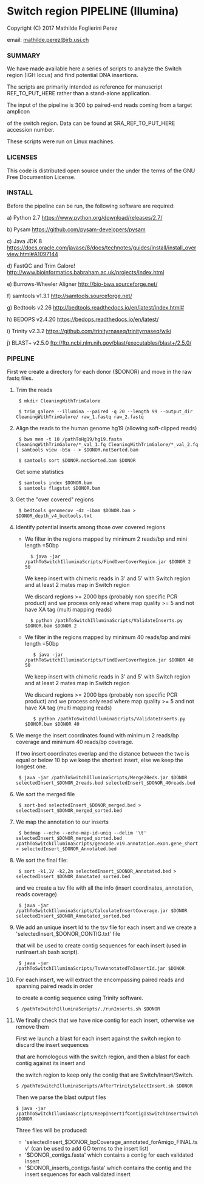 # Switch region PIPELINE (Illumina) #

Copyright (C) 2017  Mathilde Foglierini Perez

email: mathilde.perez@irb.usi.ch

### SUMMARY ###

We have made available here a series of scripts to analyze the Switch region (IGH locus) and find potential DNA insertions.

The scripts are primarily intended as reference for manuscript REF_TO_PUT_HERE rather than a stand-alone application.

The input of the pipeline is 300 bp paired-end reads coming from a target amplicon

of the switch region. Data can be found at SRA_REF_TO_PUT_HERE accession number.

These scripts were run on Linux machines.


### LICENSES ###

This code is distributed open source under the under the terms of the GNU Free Documention License.


### INSTALL ###

Before the pipeline can be run, the following software are required:

a) Python 2.7 https://www.python.org/download/releases/2.7/

b) Pysam https://github.com/pysam-developers/pysam

c) Java JDK 8 https://docs.oracle.com/javase/8/docs/technotes/guides/install/install_overview.html#A1097144

d) FastQC and Trim Galore! http://www.bioinformatics.babraham.ac.uk/projects/index.html

e) Burrows-Wheeler Aligner http://bio-bwa.sourceforge.net/

f) samtools v1.3.1 http://samtools.sourceforge.net/

g) Bedtools v2.26 http://bedtools.readthedocs.io/en/latest/index.html#

h) BEDOPS v2.4.20 https://bedops.readthedocs.io/en/latest/

i) Trinity v2.3.2 https://github.com/trinityrnaseq/trinityrnaseq/wiki

j) BLAST+ v2.5.0 ftp://ftp.ncbi.nlm.nih.gov/blast/executables/blast+/2.5.0/

### PIPELINE ###

First we create a directory for each donor ($DONOR) and move in the raw fastq files.


1. Trim the reads

        $ mkdir CleaningWithTrimGalore

        $ trim_galore --illumina --paired -q 20 --length 99 --output_dir CleaningWithTrimGalore/ raw_1.fastq raw_2.fastq


2. Align the reads to the human genome hg19 (allowing soft-clipped reads)

        $ bwa mem -t 10 /pathToHg19/hg19.fasta CleaningWithTrimGalore/*_val_1.fq CleaningWithTrimGalore/*_val_2.fq | samtools view -bSu - > $DONOR.notSorted.bam

        $ samtools sort $DONOR.notSorted.bam $DONOR

    Get some statistics

        $ samtools index $DONOR.bam
        $ samtools flagstat $DONOR.bam


3. Get the "over covered" regions

        $ bedtools genomecov -dz -ibam $DONOR.bam > $DONOR_depth_v4_bedtools.txt


4. Identify potential inserts among those over covered regions

    *  We filter in the regions mapped by minimum 2 reads/bp and mini length =50bp

             $ java -jar /pathToSwitchIlluminaScripts/FindOverCoverRegion.jar $DONOR 2 50

         We keep insert with chimeric reads in 3' and 5' with Switch region and at least 2 mates map in Switch region

         We discard regions >= 2000 bps (probably non specific PCR product) and we process only read where map quality >= 5  and not have XA tag (multi mapping reads)

             $ python /pathToSwitchIlluminaScripts/ValidateInserts.py $DONOR.bam $DONOR 2


    * We filter in the regions mapped by minimum 40 reads/bp and mini length =50bp

             $ java -jar /pathToSwitchIlluminaScripts/FindOverCoverRegion.jar $DONOR 40 50

         We keep insert with chimeric reads in 3' and 5' with Switch region and at least 2 mates map in Switch region

         We discard regions >= 2000 bps (probably non specific PCR product) and we process only read where map quality >= 5  and not have XA tag (multi mapping reads)

             $ python /pathToSwitchIlluminaScripts/ValidateInserts.py $DONOR.bam $DONOR 40



5. We merge the insert coordinates found with minimum 2 reads/bp coverage and minimum 40 reads/bp coverage.

      If two insert coordinates overlap and the distance between the two is equal or below 10 bp we keep the shortest insert,
      else we keep the longest one.

        $ java -jar /pathToSwitchIlluminaScripts/Merge2Beds.jar $DONOR selectedInsert_$DONOR_2reads.bed selectedInsert_$DONOR_40reads.bed


6. We sort the merged file

        $ sort-bed selectedInsert_$DONOR_merged.bed > selectedInsert_$DONOR_merged_sorted.bed

7. We map the annotation to our inserts

        $ bedmap --echo --echo-map-id-uniq --delim '\t' selectedInsert_$DONOR_merged_sorted.bed /pathToSwitchIlluminaScripts/gencode.v19.annotation.exon.gene_shortedV2.bed > selectedInsert_$DONOR_Annotated.bed

8. We sort the final file:

        $ sort -k1,1V -k2,2n selectedInsert_$DONOR_Annotated.bed > selectedInsert_$DONOR_Annotated_sorted.bed

    and we create a tsv file with all the info (insert coordinates, annotation, reads coverage)

        $ java -jar /pathToSwitchIlluminaScripts/CalculateInsertCoverage.jar $DONOR selectedInsert_$DONOR_Annotated_sorted.bed


9. We add an unique insert Id to the tsv file for each insert and we create a 'selectedInsert_$DONOR_CONTIG.txt' file

    that will be used to create contig sequences for each insert (used in runInsert.sh bash script).

        $ java -jar /pathToSwitchIlluminaScripts/TsvAnnotatedToInsertId.jar $DONOR


10. For each insert, we will extract the encompassing paired reads and spanning paired reads in order

    to create a contig sequence using Trinity software.

        $ /pathToSwitchIlluminaScripts/./runInserts.sh $DONOR


11. We finally check that we have nice contig for each insert, otherwise we remove them

    First we launch a blast for each insert against the switch region to discard the insert sequences

    that are homologous with the switch region, and then a blast for each contig against its insert and

    the switch region to keep only the contig that are Switch/Insert/Switch.

        $ /pathToSwitchIlluminaScripts/AfterTrinitySelectInsert.sh $DONOR

    Then we parse the blast output files

        $ java -jar /pathToSwitchIlluminaScripts/KeepInsertIfContigIsSwitchInsertSwitch.jar $DONOR


    Three files will be produced:

    * 'selectedInsert_$DONOR_bpCoverage_annotated_forAmigo_FINAL.tsv' (can be used to add GO terms to the insert list)
    * '$DONOR_contigs.fasta' which contains a contig for each validated insert
    * '$DONOR_inserts_contigs.fasta' which contains the contig and the insert sequences for each validated insert